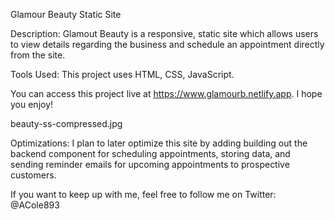 Glamour Beauty Static Site

Description:
Glamout Beauty is a responsive, static site which allows users to view details regarding the business and schedule an appointment directly from the site. 

Tools Used:
This project uses HTML, CSS, JavaScript. 

You can access this project live at https://www.glamourb.netlify.app. I hope you enjoy!

beauty-ss-compressed.jpg

Optimizations:
I plan to later optimize this site by adding building out the backend component for scheduling appointments, storing data, and sending reminder emails for upcoming appointments to prospective customers.


If you want to keep up with me, feel free to follow me on Twitter:  @ACole893